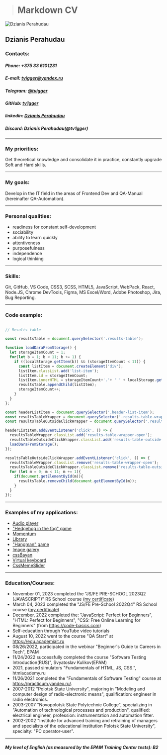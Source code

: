 > # **Markdown CV**
![**Dzianis Perahudau**](https://i.ibb.co/vd3qfh1/Photo-main.png)
## **Dzianis Perahudau**

### **Contacts:**

##### *Phone: +375 33 6101231*

##### *E-mail: tvigger@yandex.ru*

##### *Telegram: [@tvigger](https://t.me/tvigger)*

##### *GitHub: [tv1gger](https://github.com/TV1GGER)*

##### *linkedin: [Dzianis Perahudau](https://www.linkedin.com/in/dzianis-perahudau-46a9b6277)*

##### *Discord: Dzianis Perahudau(@tv1gger)*

***

### My priorities:
 Get theoretical knowledge and consolidate it in practice, constantly upgrade Soft and Hard skills.
 
***

### My goals:
 Develop in the IT field in the areas of Frontend Dev and QA-Manual (hereinafter QA-Automation). 
 
***

### Personal qualities:

  - readiness for constant self-development
  - sociability
  - ability to learn quickly
  - attentiveness
  - purposefulness
  - independence
  - logical thinking
    
***

### Skills: 

 Git, GitHub, VS Code, CSS3, SCSS, HTML5, JavaScript, WebPack, React, Node.JS, Chrome DevTools, Figma, MS Excel/Word, Adobe Photoshop, Jira, Bug Reporting.
 
***

### Code example:

```javascript

// Results table

const resultsTable = document.querySelector('.results-table');

function loadDaraFromStorage() {
  let storageItemCount = 1;
  for(let b = 1; b < 11; b += 1) {
    if ((localStorage.getItem(b)) && (storageItemCount < 11)) {
      const listItem = document.createElement('div');
      listItem.classList.add('list-item');
      listItem.id = storageItemCount;
      listItem.innerHTML = storageItemCount+'.'+ ' ' + localStorage.getItem(storageItemCount);
      resultsTable.appendChild(listItem);
      storageItemCount++;
    }
  }
};

const headerListItem = document.querySelector('.header-list-item');
const resultsTableWrapper = document.querySelector('.results-table-wrapper');
const resultsTableOutsideClickWrapper = document.querySelector('.results-table-outside-click-wrapper');

headerListItem.addEventListener('click', () => {
  resultsTableWrapper.classList.add('results-table-wrapper-open');
  resultsTableOutsideClickWrapper.classList.add('results-table-outside-click-wrapper-active');
  loadDaraFromStorage();
});

resultsTableOutsideClickWrapper.addEventListener('click', () => {
  resultsTableWrapper.classList.remove('results-table-wrapper-open');
  resultsTableOutsideClickWrapper.classList.remove('results-table-outside-click-wrapper-active');
  for (let m = 0; m < 11; m += 1){
    if(document.getElementById(m)){
      resultsTable.removeChild(document.getElementById(m));
    }
  }
});

```

***

### Examples of my applications:

- [Audio player](https://tv1gger.github.io/stage023/audio-player/index.html)
- ["Hedgehog in the fog" game](https://tv1gger.github.io/stage023/random-game/index.html)
- [Momentum](https://tv1gger-momentum.netlify.app/)
- [Library](https://tv1gger.github.io/stage023/library/index.html)
- ["Hangman" game](https://rolling-scopes-school.github.io/tv1gger-JSFE2023Q4/hangman/)
- [Image galery](https://tv1gger.github.io/stage023/image-galery/index.html)
- [cssBayan](https://tv1gger.github.io/cssBayan/cssBayan/)
- [Virtual keyboard](https://tv1gger.github.io/virtual-keyboard/)
- [CssMemeSlider](https://tv1gger.github.io/cssMemeSlider/cssMemeSlider/index.html)

***

### Education/Courses:

- November 01, 2023 completed the "JS/FE PRE-SCHOOL 2023Q2 (JAVASCRIPT)" RS School course ([my certificate](https://app.rs.school/certificate/o7q0rj39))
- March 04, 2023 completed the "JS/FE Pre-School 2022Q4" RS School course ([my certificate](https://app.rs.school/certificate/hcrttvje))
- December, 2022 completed the: "JavaScript: Perfect for Beginners", "HTML: Perfect for Beginners", "CSS: Free Online Learning for Beginners" (from https://code-basics.com) 
- Self-education through YouTube video tutorials
- August 10, 2022 went to the course "QA Start" at https://edu.academiait.ru
- 08/26/2022, participated in the webinar "Beginner's Guide to Careers in Tech", EPAM
- 11/24/2022 successfully completed the course "Software Testing Introduction(RUS)", Svyatoslav Kulikov(EPAM)
- 2021, passed simulators "Fundamentals of HTML, JS, CSS.", htmlacademy.ru 
- 11/26/2021 completed the "Fundamentals of Software Testing" course at https://practicum.yandex.ru/. 
- 2007-2012 "Polotsk State University", majoring in "Modeling and computer design of radio-electronic means", qualification: engineer in radio electronics.
- 2003-2007 "Novopolotsk State Polytechnic College", specializing in "Automation of technological processes and production", qualified: electrical engineer, profession: instrumentation and automation fitter.
- 2002-2002 "Institute for advanced training and retraining of managers and specialists of the educational institution Polotsk State University", specialty: "PC operator-user".

***

##### *My level of English (as measured by the EPAM Training Center tests)*: B2